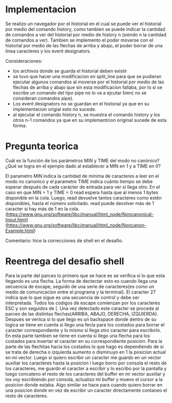 # Implementacion

Se realizo un navegador por el historial en el cual se puede ver el historial por medio del comando history, como tambien se puede indicar la cantidad de comandos a
ver del historial por medio de history n (siendo n la cantidad de comandos a ver). Tambien se implemento el poder moverse con el historial por medio de las flechas
de arriba y abajo, el poder borrar de una linea caracteres y los event designators.

Consideraciones:
* los archivos donde se guarda el historial deben existir
* se tuvo que hacer una modificacion en split_line para que se pudieran ejecutar algunos comandos al moverse por el historial por medio de las flechas de arriba
  y abajo que sin esta modificacion fallaba, por lo si se escribe un comando del tipo pipe no lo va a ejcutar bien( no se consideran comandos pipe).
* Los event designators no se guardan en el historial ya que en su implementacion origial esto no sucede.
* al ejecutar el comando history n, se muestra el comando history y los otros n-1 comandos ya que en su implemantcion original sucede de esta forma.


# Pregunta teorica

Cuál es la función de los parámetros MIN y TIME del modo no canónico? ¿Qué se logra en el ejemplo dado al establecer a MIN en 1 y a TIME en 0?

El parametro MIN indica la cantidad de minima de caracteres a leer en el modo no canonico y el parametro TIME  indica cuánto tiempo se debe esperar después
de cada carácter de entrada para ver si llega otro.
En el caso en que MIN = 1 y TIME = 0 read espera hasta que al menos 1 bytes disponible en la cola. Luego, read devuelve tantos caracteres como estén
disponibles, hasta el número solicitado. read puede devolver más de 1 caracter si hay más de 1 en la cola.
(https://www.gnu.org/software/libc/manual/html_node/Noncanonical-Input.html)
(https://www.gnu.org/software/libc/manual/html_node/Noncanon-Example.html)

Comentario:
hice la correcciones de shell en el desafio.

# Reentrega del desafio shell

Para la parte del parceo lo primero que se hace es se verifica si lo que esta llegando es una flecha. La forma de dectectar esto es cuando llega una secuencia de escape, seguido de una serie de caracteres(es como un medio de comunicacion entre el programa y la terminal). El caracter 27 indica que lo que sigue es una secuencia de control y debe ser interpretada.
Todos los codigos de escape comienzan por los caracteres ESC y son seguidos de [. Una vez detectado este caracter se procede al parceo de las distintas flechas(ARRIBA, ABAJO, DERECHA, IZQUIERDA). Despues se veriica si lo que llego es un backspace donde dentro de su logica se tiene en cuenta si llego una fecla para los costados para borrar el caracter correspondiente y lo mismo si llega otro caracter para escribirlo. En esta parte tambien se tiene en cuenta si llego una flecha para los costados para insertar el caracter en su correspondiente posicion.
Para la parte de las flechitas hacia los costados lo que hago es dependiendo de si se trata de derecha o izquierda aumento o disminuyo en 1 la posicion actual en mi vector. Luego si quiero escribir un caracter me guardo en un vector auxiliar los caracteres hasta la posicion i luego borro por consola el resto de los caracteres, me guardo el caracter a escribir y lo escribo por la pantalla y luego concateno el resto de los caracteres del buffer en mi vector auxiliar y los voy escribiendo por consola, actualizo mi buffer y muevo el cursor a la posicion donde estaba. Algo similar se hace para cuando quiero borrar en una posicion donde en vez de escribir un caracter directamente contaneo el resto de caracteres. 
